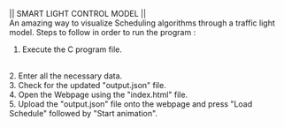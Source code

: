 || SMART LIGHT CONTROL MODEL ||
<br>
An amazing way to visualize Scheduling algorithms through a traffic light model.
Steps to follow in order to run the program : 
1. Execute the C program file.
<br>
2. Enter all the necessary data.
<br>
3. Check for the updated "output.json" file.
<br>
4. Open the Webpage using the "index.html" file.
<br>
5. Upload the "output.json" file onto the webpage and press "Load Schedule" followed by "Start animation".
